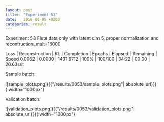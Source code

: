 ```yaml
---
layout: post
title:  "Experiment 53"
date:   2018-06-05 +0200
categories: result
---
```

Experiment 53
Flute data only with latent dim 5, proper normalization and recontruction_mult=16000

Loss | Reconstruction | KL | Completion | Epochs | Elapsed | Remaining | Speed
0.0062 | 0.0000 | 1431.9712 | 100% | 100/100 | 34:22 | 00:00 | 20.63s/it



Sample batch:

![sample_plots.png]({{"/results/0053/sample_plots.png"| absolute_url}}){:width="1000px"}

Validation batch:

![validation_plots.png]({{"/results/0053/validation_plots.png"| absolute_url}}){:width="1000px"}
